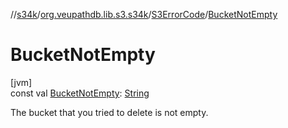 //[s34k](../../../index.md)/[org.veupathdb.lib.s3.s34k](../index.md)/[S3ErrorCode](index.md)/[BucketNotEmpty](-bucket-not-empty.md)

# BucketNotEmpty

[jvm]\
const val [BucketNotEmpty](-bucket-not-empty.md): [String](https://kotlinlang.org/api/latest/jvm/stdlib/kotlin/-string/index.html)

The bucket that you tried to delete is not empty.
